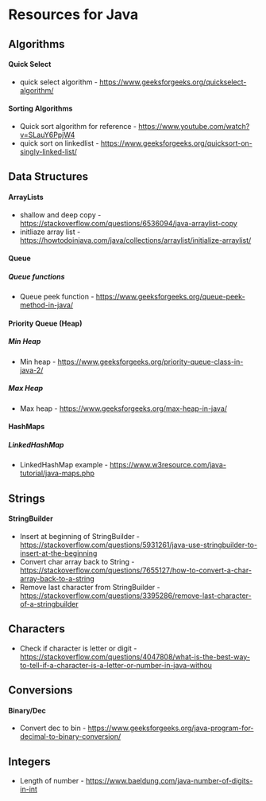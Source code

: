 # Resources for Java

## Algorithms
#### Quick Select
* quick select algorithm - https://www.geeksforgeeks.org/quickselect-algorithm/

#### Sorting Algorithms
* Quick sort algorithm for reference - https://www.youtube.com/watch?v=SLauY6PpjW4
* quick sort on linkedlist - https://www.geeksforgeeks.org/quicksort-on-singly-linked-list/

## Data Structures
#### ArrayLists
* shallow and deep copy - https://stackoverflow.com/questions/6536094/java-arraylist-copy
* initliaze array list - https://howtodoinjava.com/java/collections/arraylist/initialize-arraylist/

#### Queue
##### Queue functions
* Queue peek function - https://www.geeksforgeeks.org/queue-peek-method-in-java/

#### Priority Queue (Heap)
##### Min Heap
* Min heap - https://www.geeksforgeeks.org/priority-queue-class-in-java-2/
##### Max Heap
* Max heap - https://www.geeksforgeeks.org/max-heap-in-java/

#### HashMaps
##### LinkedHashMap
* LinkedHashMap example - https://www.w3resource.com/java-tutorial/java-maps.php

## Strings
#### StringBuilder
* Insert at beginning of StringBuilder - https://stackoverflow.com/questions/5931261/java-use-stringbuilder-to-insert-at-the-beginning
* Convert char array back to String - https://stackoverflow.com/questions/7655127/how-to-convert-a-char-array-back-to-a-string
* Remove last character from StringBuilder - https://stackoverflow.com/questions/3395286/remove-last-character-of-a-stringbuilder

## Characters
 * Check if character is letter or digit - https://stackoverflow.com/questions/4047808/what-is-the-best-way-to-tell-if-a-character-is-a-letter-or-number-in-java-withou

## Conversions
#### Binary/Dec
* Convert dec to bin - https://www.geeksforgeeks.org/java-program-for-decimal-to-binary-conversion/

## Integers
* Length of number - https://www.baeldung.com/java-number-of-digits-in-int
